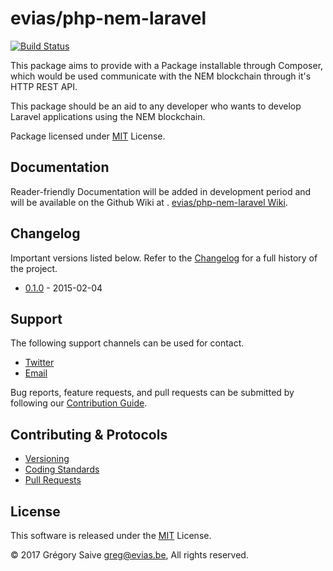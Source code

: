# evias/php-nem-laravel

[![Build Status](https://magnum.travis-ci.com/evias/php-nem-laravel.svg?branch=master)](https://magnum.travis-ci.com/evias/php-nem-laravel)

This package aims to provide with a Package installable through Composer, which would be used communicate with the NEM blockchain through it's HTTP REST API.

This package should be an aid to any developer who wants to develop Laravel applications using the NEM blockchain.

Package licensed under [MIT](LICENSE) License.

## Documentation

Reader-friendly Documentation will be added in development period and will be available on the Github Wiki at . [evias/php-nem-laravel Wiki](https://github.com/evias/php-nem-laravel/wiki).

## Changelog

Important versions listed below. Refer to the [Changelog](CHANGELOG.md) for a full history of the project.

- [0.1.0](CHANGELOG.md) - 2015-02-04

## Support

The following support channels can be used for contact.

- [Twitter](https://cartalyst.com/@twitter)
- [Email](mailto:help@cartalyst.com)

Bug reports, feature requests, and pull requests can be submitted by following our [Contribution Guide](CONTRIBUTING.md).

## Contributing & Protocols

- [Versioning](CONTRIBUTING.md#versioning)
- [Coding Standards](CONTRIBUTING.md#coding-standards)
- [Pull Requests](CONTRIBUTING.md#pull-requests)

## License

This software is released under the [MIT](LICENSE) License.

© 2017 Grégory Saive <greg@evias.be>, All rights reserved.
